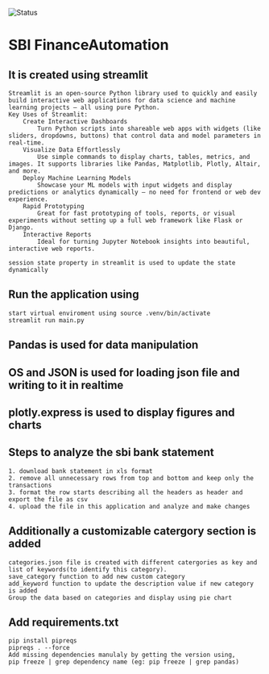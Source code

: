 ![Status](https://img.shields.io/badge/status-done-brightgreen)
# SBI FinanceAutomation
## It is created using streamlit
    Streamlit is an open-source Python library used to quickly and easily build interactive web applications for data science and machine learning projects — all using pure Python.
    Key Uses of Streamlit:
        Create Interactive Dashboards
            Turn Python scripts into shareable web apps with widgets (like sliders, dropdowns, buttons) that control data and model parameters in real-time.
        Visualize Data Effortlessly
            Use simple commands to display charts, tables, metrics, and images. It supports libraries like Pandas, Matplotlib, Plotly, Altair, and more.
        Deploy Machine Learning Models
            Showcase your ML models with input widgets and display predictions or analytics dynamically — no need for frontend or web dev experience.
        Rapid Prototyping
            Great for fast prototyping of tools, reports, or visual experiments without setting up a full web framework like Flask or Django.
        Interactive Reports
            Ideal for turning Jupyter Notebook insights into beautiful, interactive web reports.
    
    session state property in streamlit is used to update the state dynamically

## Run the application using
    start virtual enviroment using source .venv/bin/activate
    streamlit run main.py

## Pandas is used for data manipulation
## OS and JSON is used for loading json file and writing to it in realtime
## plotly.express is used to display figures and charts

## Steps to analyze the sbi bank statement
    1. download bank statement in xls format
    2. remove all unnecessary rows from top and bottom and keep only the transactions
    3. format the row starts describing all the headers as header and export the file as csv
    4. upload the file in this application and analyze and make changes

## Additionally a customizable catergory section is added
    categories.json file is created with different catergories as key and list of keywords(to identify this category).
    save_category function to add new custom category
    add_keyword function to update the description value if new category is added
    Group the data based on categories and display using pie chart

## Add requirements.txt
    pip install pipreqs
    pipreqs . --force
    Add missing dependencies manulaly by getting the version using,
    pip freeze | grep dependency name (eg: pip freeze | grep pandas)

